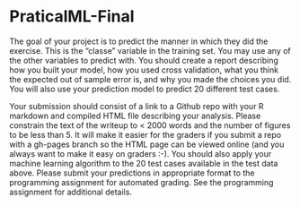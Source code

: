 # PraticalML-Final

The goal of your project is to predict the manner in which they did the exercise. This is the “classe” variable in the training set. 
You may use any of the other variables to predict with. You should create a report describing how you built your model, how you used 
cross validation, what you think the expected out of sample error is, and why you made the choices you did. You will also use your
prediction model to predict 20 different test cases.

Your submission should consist of a link to a Github repo with your R markdown and compiled HTML file describing your analysis.
Please constrain the text of the writeup to < 2000 words and the number of figures to be less than 5. It will make it easier for
the graders if you submit a repo with a gh-pages branch so the HTML page can be viewed online (and you always want to make it easy on 
graders :-). You should also apply your machine learning algorithm to the 20 test cases available in the test data above. 
Please submit your predictions in appropriate format to the programming assignment for automated grading. 
See the programming assignment for additional details.
